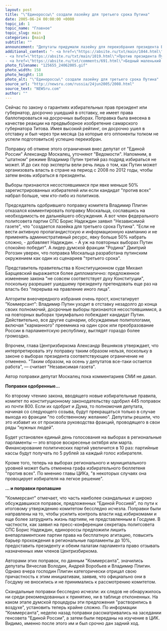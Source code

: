 ```yaml
---
layout: post
title: "\"Единороссы\" создали лазейку для третьего срока Путина"
date: 2005-06-24 00:00:00 +0000
topic_id: 1
topic_name: "Главное"
topic_slug: main
categories: [main]
subtitle: ""
announcement: "Депутаты придумали лазейку для переизбрания президента Владимира Путина на третий срок: именно так СМИ восприняли одобрение поправок к выборному законодательству, которые во втором чтении Дума будет рассматривать 29 июня. На заседании комитета по конституционному законодательству была одобрена поправка, разрешающая ушедшему в отставку чиновнику (президенту или губернатору) баллотироваться еще раз, если досрочные выборы признаны несостоявшимися."
additional_content: "- <a href=\"https://absite.ru/txt/main/1044.html\">Путин - наглый автократ не на своем месте</a>
- <a href=\"https://absite.ru/txt/main/1019.html\">Против президента Путина и его режима будет бороться \"Объединенный гражданский фронт\"</a>
- <a href=\"https://absite.ru/txt/comments/691.html\">Бедный маленький подполковник</a>"
photo_filename: "125655_24062005.gif"
photo_width: 158
photo_height: 118
photo_alt: "\"Единороссы\" создали лазейку для третьего срока Путина"
source_url: "http://newsru.com/russia/24jun2005/2008.html"
source_text: "NEWSru.com"
author: ""
---
```

Сейчас по закону о гарантиях избирательных прав президент или губернатор, досрочно ушедший в отставку, не имеет права баллотироваться на досрочных выборах. Поправка была внесена в качестве реакции на предвыборное изобретение самарского губернатора Титова. Имея высокий рейтинг, он досрочно ушел в отставку и был через три месяца (за которые его оппоненты толком не успели подготовиться) успешно переизбран.

Поправку об отмене этого ограничения внес депутат от "Единой России" Александр Москалец, уточняют "Ведомости". Напомним, в "штатном" режиме Владимир Путин третий раз подряд избираться не может. И до сих пор эксперты вели речь лишь о том, как Путин может организовать власть в стране на период с 2008 по 2012 годы, чтобы затем вновь избраться в президенты.

Выборы признаются несостоявшимися при явке меньше 50% зарегистрированных избирателей или если кандидат "против всех" набрал больше, чем кто-либо из политиков.

Председатель одобрившего поправку комитета Владимир Плигин отказался комментировать поправку Москальца, сославшись на необходимость ее дальнейшего обсуждения. А вот член федерального политсовета партии СПС Борис Надеждин заявил "Независимой газете", что "создается лазейка для третьего срока Путина". "Если не вести активную пропагандистскую и информационную кампанию и не применять административный ресурс, явку больше 50% набрать сложно, - добавляет Надеждин. - А уж на повторных выборах Путин спокойно победит". А лидер думской фракции "Родина" Дмитрий Рогозин уверен, что поправка Москальца разработана путинским окружением как один из сценариев "третьего срока".

Представитель правительства в Конституционном суде Михаил Барщевский выражается более дипломатично: предложенное изменение закона "не совсем соответствует духу Конституции", поскольку разрешает ушедшему президенту претендовать еще раз на власть без "перерыва на правление иного лица".

Алгоритм внеочередного избрания очень прост, констатирует "Коммерсант": Владимир Путин уходит в отставку незадолго до конца своих полномочий, досрочные выборы признаются несостоявшимися, а на повторных выборах триумфально побеждает кандидат Путин. Действительно, все другие сценарии, обсуждаемые политологами, включая "карманного" преемника на один срок или преобразование России в парламентскую республику, выглядят гораздо более громоздко.

Впрочем, глава Центризбиркома Александр Вешняков утверждает, что интерпретировать эту поправку таким образом нельзя, поскольку в законе о выборах президента соответствующее ограничение не отменено. "Таким образом, на осень у депутатов все-таки остается работа", &mdash; считает "Независимая газета".

Автор поправки депутат Москалец пока комментариев СМИ не давал.

<strong>Поправки одобренные...</strong>

Ко второму чтению закона, вводящего новые избирательные правила, комитет по конституционному законодательству одобрил 445 поправок из почти 800. Если их одобрит и Дума, то полномочия депутата, начиная со следующего созыва, будут прекращаться только в случае выхода из фракции "по собственному желанию". Депутаты решили, что это избавит их от произвола руководства фракций, проводящего в свои ряды "нужных людей".

Будет установлен единый день голосования на выборах в региональные парламенты &mdash; это второе воскресенье октября или марта. Финансирование политических партий увеличится в 10 раз: партийные кассы будут получать по 5 рублей за каждый голос избирателя.

Кроме того, теперь на выборах регионального и муниципального уровней может быть отменена графа избирательного бюллетеня "против всех". По мнению главы ЦИКа, "в некоторых случаях она провоцирует избирателя на легкое решение".

<strong>... и поправки пропавшие</strong>

"Коммерсант" отмечает, что часть наиболее скандальных и широко обсуждавшихся поправок, предложенных "Единой Россией", по пути к итоговому утверждению комитетом бесследно исчезла. Поправки были направлены на то, чтобы усилить контроль власти над избиркомами и еще более затруднить жизнь партиям, не представленным в Госдуме. В частности, как заявил на пресс-конференции секретарь политсовета СПС Борис Надеждин, единороссы предложили лишить внепарламентские партии права на бесплатную агитацию, повысить барьер прохождения в региональные парламенты до 10%, предоставить президенту и обеим палатам парламента право отзывать назначенных ими членов Центризбиркома.

Авторами этих поправок, по данным "Коммерсанта", значились депутаты Вячеслав Володин, Андрей Воробьев и Владимир Плигин. Однако вчера господин Плигин категорически отрицал свою причастность к этим инициативам, заявив, что официально они в Госдуму не вносились и не принимались к рассмотрению комитетом.

Скандальные поправки бесследно исчезли: их следов не обнаружилось ни среди рекомендованных к принятию, ни в таблице отклоненных. На каком этапе думской процедуры эти предложения "растворились в воздухе", установить теперь крайне сложно. По информации "Коммерсанта", неделю назад поправки рассматривались на заседании генсовета "Единой России", а затем были переданы на изучение в ЦИК. Видимо, именно после этого им и был срочно дан задний ход.
